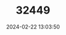---
title: "32449"
category: "Rhododendron fictolacteum"
draft: false
date: 2024-02-22 13:03:50
languages:
  Chinese: ["Zongbei Dujuan"]
---